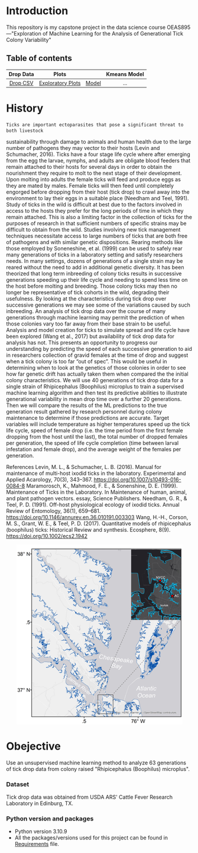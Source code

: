 # Introduction
This repository is my capstone project in the data science course OEAS895 —"Exploration of Machine Learning for the Analysis of Generational
Tick Colony Variability" 

## Table of contents
|Drop Data|                                                                             Plots                                                                              |                                                                                                                                              |                                                                               Kmeans Model                                                                                |
|:-----------------:|:---------------------------------------------------------------------------------------------------------------------------------------------------------------------------------:|:--------------------------------------------------------------------------------------------------------------------------------------------------------------------:|:------------------------------------------------------------------------------------------------------------------------------------------------------------------:|
|[Drop CSV](https://github.com/btrich011/Brian_Rich_Capstone/blob/main/tick_drop1.csv)|              [Exploratory Plots](https://github.com/Zhu-Yifan/Lafayette_River_Time_Series_Analysis/blob/master/notebooks/Time_Series_Analysis.ipynb)               |  [Model](https://github.com/btrich011/Brian_Rich_Capstone/blob/main/Brian_Rich_Capstone5.ipynb)   |   ... |                                                                                ...                                                                                 |


# History
 
    Ticks are important ectoparasites that pose a significant threat to both livestock
sustainability through damage to animals and human health due to the large number of pathogens
they may vector to their hosts (Levin and Schumacher, 2016). Ticks have a four stage life cycle
where after emerging from the egg the larvae, nymphs, and adults are obligate blood feeders that
remain attached to their hosts for several days in order to obtain the nourishment they require to
molt to the next stage of their development. Upon molting into adults the female ticks will feed
and produce eggs as they are mated by males. Female ticks will then feed until completely
engorged before dropping from their host (tick drop) to crawl away into the environment to lay
their eggs in a suitable place (Needham and Teel, 1991). Study of ticks in the wild is difficult at
best due to the factors involved in access to the hosts they prefer for the long periods of time in
which they remain attached. This is also a limiting factor in the collection of ticks for the
purposes of research in that sufficient numbers of specific strains may be difficult to obtain from
the wild.
Studies involving new tick management techniques necessitate access to large numbers of
ticks that are both free of pathogens and with similar genetic dispositions. Rearing methods like
those employed by Soneneshine, et al. (1999) can be used to safely rear many generations of
ticks in a laboratory setting and satisfy researchers needs. In many settings, dozens of
generations of a single strain may be reared without the need to add in additional genetic
diversity.
It has been theorized that long term inbreeding of colony ticks results in successive
generations speeding up their life cycle and needing to spend less time on the host before molting
and breeding. Those colony ticks may then no longer be representative of tick cohorts in the
wild, degrading their usefulness. By looking at the characteristics during tick drop over
successive generations we may see some of the variations caused by such inbreeding.
An analysis of tick drop data over the course of many generations through machine
learning may permit the prediction of when those colonies vary too far away from their base
strain to be useful. Analysis and model creation for ticks to simulate spread and life cycle have
been explored (Wang et al., 2017) but availability of tick drop data for analysis has not. This
presents an opportunity to progress our understanding by predicting the speed of each successive
generation to aid in researchers collection of gravid females at the time of drop and suggest when
a tick colony is too far “out of spec”. This would be useful in determining when to look at the
genetics of those colonies in order to see how far genetic drift has actually taken them when
compared the the initial colony characteristics.
We will use 40 generations of tick drop data for a single strain of Rhipicephalus
(Boophilus) microplus to train a supervised machine learning algorithm and then test its
predictive abilities to illustrate generational variability in mean drop time over a further 20
generations. Then we will compare the results of the ML predictions to the true generation result
gathered by research personnel during colony maintenance to determine if those predictions are
accurate. Target variables will include temperature as higher temperatures speed up the tick life
cycle, speed of female drop (i.e. the time period from the first female dropping from the host
until the last), the total number of dropped females per generation, the speed of life cycle
completion (time between larval infestation and female drop), and the average weight of the
females per generation.

References
Levin, M. L., & Schumacher, L. B. (2016). Manual for maintenance of multi-host ixodid ticks in the laboratory.
Experimental and Applied Acarology, 70(3), 343–367. https://doi.org/10.1007/s10493-016-0084-8
Maramorosch, K., Mahmood, F. E., & Sonenshine, D. E. (1999). Maintenance of Ticks in the Laboratory. In
Maintenance of human, animal, and plant pathogen vectors. essay, Science Publishers.
Needham, G. R., & Teel, P. D. (1991). Off-host physiological ecology of ixodid ticks. Annual Review of
Entomology, 36(1), 659–681. https://doi.org/10.1146/annurev.en.36.010191.003303
Wang, H.-H., Corson, M. S., Grant, W. E., & Teel, P. D. (2017). Quantitative models of rhipicephalus (boophilus)
ticks: Historical Review and synthesis. Ecosphere, 8(9). https://doi.org/10.1002/ecs2.1942 

<p align="center">
  <img src="https://github.com/Zhu-Yifan/Lafayette_River_Time_Series_Analysis/blob/master/figures/Lafayette%20River_map.png" alt="Figure 1. Study area, showing two sampling sites, one at the Norfolk Yacht and Country Club (NYCC), near the mouth of the Lafayette River, and another at Ashland Circle (AC), near the headwaters of the Lafayette River. ">
</p>



# Obejective

Use an unsupervised machine learning method to analyze 63 generations of tick drop data from colony raised "Rhipicephalus (Boophilus) microplus".

### Dataset 
  Tick drop data was obtained from USDA ARS' Cattle Fever Research Laboratory in Edinburg, TX.
### Python version and packages

* Python version 3.10.9
* All the packages/versions used for this project can be found in [Requirements](https://github.com/btrich011/Brian_Rich_Capstone/blob/main/requirements.txt) file.
